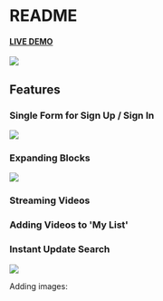 # README

#### [LIVE DEMO](https://bingeflix.herokuapp.com/#/)
![](https://i.imgur.com/FUo8WKB.png)

## Features

### Single Form for Sign Up / Sign In
![](https://i.imgur.com/Uvy9nZn.png)

### Expanding Blocks
![](https://i.imgur.com/4okIOeH.jpg)

### Streaming Videos


### Adding Videos to 'My List'


### Instant Update Search
![](https://media.giphy.com/media/xThtamghBNxFbwSrRe/giphy.gif)

Adding images: ![]()
